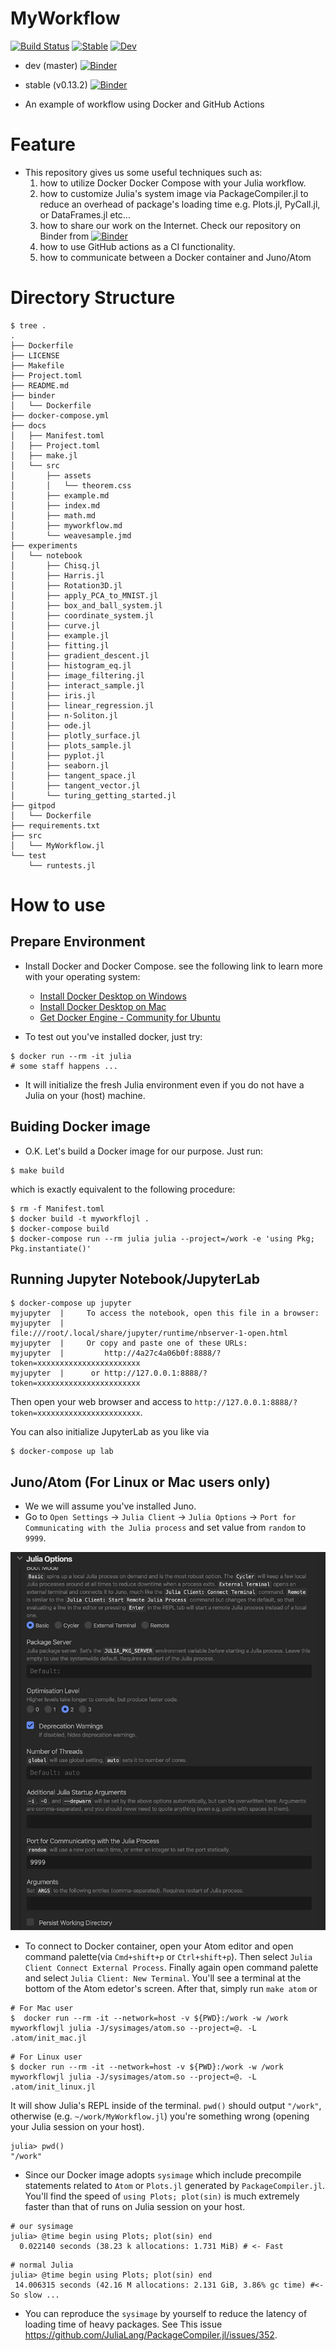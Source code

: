 # MyWorkflow


[![Build Status](https://github.com/terasakisatoshi/MyWorkflow.jl/workflows/CI/badge.svg)](https://github.com/terasakisatoshi/MyWorkflow.jl/actions)
[![Stable](https://img.shields.io/badge/docs-stable-blue.svg)](https://terasakisatoshi.github.io/MyWorkflow.jl/stable)
[![Dev](https://img.shields.io/badge/docs-dev-blue.svg)](https://terasakisatoshi.github.io/MyWorkflow.jl/dev)

- dev    (master) [![Binder](https://mybinder.org/badge_logo.svg)](https://mybinder.org/v2/gh/terasakisatoshi/MyWorkflow.jl/master)
- stable (v0.13.2)  [![Binder](https://mybinder.org/badge_logo.svg)](https://mybinder.org/v2/gh/terasakisatoshi/MyWorkflow.jl/v0.13.2)

- An example of workflow using Docker and GitHub Actions

# Feature

- This repository gives us some useful techniques such as:
  1. how to utilize Docker Docker Compose with your Julia workflow.
  2. how to customize Julia's system image via PackageCompiler.jl to reduce an overhead of package's loading time e.g. Plots.jl, PyCall.jl, or DataFrames.jl etc...
  3. how to share our work on the Internet. Check our repository on Binder from [![Binder](https://mybinder.org/badge_logo.svg)](https://mybinder.org/v2/gh/terasakisatoshi/MyWorkflow.jl/master)
  4. how to use GitHub actions as a CI functionality.
  5. how to communicate between a Docker container and Juno/Atom

# Directory Structure

```console
$ tree .
.
├── Dockerfile
├── LICENSE
├── Makefile
├── Project.toml
├── README.md
├── binder
│   └── Dockerfile
├── docker-compose.yml
├── docs
│   ├── Manifest.toml
│   ├── Project.toml
│   ├── make.jl
│   └── src
│       ├── assets
│       │   └── theorem.css
│       ├── example.md
│       ├── index.md
│       ├── math.md
│       ├── myworkflow.md
│       └── weavesample.jmd
├── experiments
│   └── notebook
│       ├── Chisq.jl
│       ├── Harris.jl
│       ├── Rotation3D.jl
│       ├── apply_PCA_to_MNIST.jl
│       ├── box_and_ball_system.jl
│       ├── coordinate_system.jl
│       ├── curve.jl
│       ├── example.jl
│       ├── fitting.jl
│       ├── gradient_descent.jl
│       ├── histogram_eq.jl
│       ├── image_filtering.jl
│       ├── interact_sample.jl
│       ├── iris.jl
│       ├── linear_regression.jl
│       ├── n-Soliton.jl
│       ├── ode.jl
│       ├── plotly_surface.jl
│       ├── plots_sample.jl
│       ├── pyplot.jl
│       ├── seaborn.jl
│       ├── tangent_space.jl
│       ├── tangent_vector.jl
│       └── turing_getting_started.jl
├── gitpod
│   └── Dockerfile
├── requirements.txt
├── src
│   └── MyWorkflow.jl
└── test
    └── runtests.jl
```

# How to use

## Prepare Environment

- Install Docker and Docker Compose. see the following link to learn more with your operating system:
  - [Install Docker Desktop on Windows](https://docs.docker.com/docker-for-windows/install/)
  - [Install Docker Desktop on Mac](https://docs.docker.com/docker-for-mac/install/)
  - [Get Docker Engine - Community for Ubuntu](https://docs.docker.com/install/linux/docker-ce/ubuntu/)

- To test out you've installed docker, just try:

```
$ docker run --rm -it julia
# some staff happens ...
```

- It will initialize the fresh Julia environment even if you do not have a Julia on your (host) machine.

## Buiding Docker image

- O.K. Let's build a Docker image for our purpose. Just run:

```
$ make build
```

which is exactly equivalent to the following procedure:

```
$ rm -f Manifest.toml
$ docker build -t myworkflojl .
$ docker-compose build
$ docker-compose run --rm julia julia --project=/work -e 'using Pkg; Pkg.instantiate()'
```

## Running Jupyter Notebook/JupyterLab

```console
$ docker-compose up jupyter
myjupyter  |     To access the notebook, open this file in a browser:
myjupyter  |         file:///root/.local/share/jupyter/runtime/nbserver-1-open.html
myjupyter  |     Or copy and paste one of these URLs:
myjupyter  |         http://4a27c4a06b0f:8888/?token=xxxxxxxxxxxxxxxxxxxxxxx
myjupyter  |      or http://127.0.0.1:8888/?token=xxxxxxxxxxxxxxxxxxxxxxx
```

Then open your web browser and access to `http://127.0.0.1:8888/?token=xxxxxxxxxxxxxxxxxxxxxxx`.

You can also initialize JupyterLab as you like via

```console
$ docker-compose up lab
```

## Juno/Atom (For Linux or Mac users only)


- We we will assume you've installed Juno.
- Go to `Open Settings` -> `Julia Client` -> `Julia Options` -> `Port for Communicating with the Julia process` and set value from `random` to `9999`.

![imgs](docs/src/assets/port9999.png)

- To connect to Docker container, open your Atom editor and open command palette(via `Cmd+shift+p` or `Ctrl+shift+p`). Then select `Julia Client Connect External Process`. Finally again open command palette and select `Julia Client: New Terminal`. You'll see a terminal at the bottom of the Atom edetor's screen. After that, simply run `make atom` or


```console
# For Mac user
$  docker run --rm -it --network=host -v ${PWD}:/work -w /work myworkflowjl julia -J/sysimages/atom.so --project=@. -L .atom/init_mac.jl
```

```console
# For Linux user
$ docker run --rm -it --network=host -v ${PWD}:/work -w /work myworkflowjl julia -J/sysimages/atom.so --project=@. -L .atom/init_linux.jl
```

It will show Julia's REPL inside of the terminal. `pwd()` should output `"/work"`, otherwise (e.g. `~/work/MyWorkflow.jl`)  you're something wrong (opening your Julia session on your host).

```console
julia> pwd()
"/work"
```

- Since our Docker image adopts `sysimage` which include precompile statements related to `Atom` or `Plots.jl` generated by `PackageCompiler.jl`. You'll find the speed of `using Plots; plot(sin)` is much extremely faster than that of runs on Julia session on your host.

```
# our sysimage
julia> @time begin using Plots; plot(sin) end
  0.022140 seconds (38.23 k allocations: 1.731 MiB) # <- Fast
```

```
# normal Julia
julia> @time begin using Plots; plot(sin) end
 14.006315 seconds (42.16 M allocations: 2.131 GiB, 3.86% gc time) #<- So slow ...
```


- You can reproduce the `sysimage` by yourself to reduce the latency of loading time of heavy packages. See This issue https://github.com/JuliaLang/PackageCompiler.jl/issues/352.
